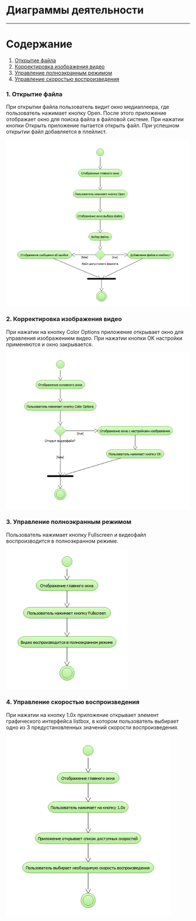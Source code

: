 # Диаграммы деятельности
---

# Содержание
1. [Открытие файла](#1)
2. [Корректировка изображения видео](#2)
3. [Управление полноэкранным режимом](#3)
4. [Управление скоростью воспроизведения](#4)

### 1. Открытие файла<a name="1"></a>
При открытии файла пользователь видит окно медиаплеера, где пользователь нажимает кнопку Open. После этого приложение отображает окно для поиска файла в файловой системе. При нажатии кнопки Открыть приложение пытается открыть файл. При успешном открытии файл добавляется в плейлист.

![Открытие файла](../Activity/activity_1.png)

### 2. Корректировка изображения видео<a name="2"></a>
При нажатии на кнопку Color Options приложение открывает окно для управления изображением видео. При нажатии кнопки OK настройки применяются и окно закрывается.

![Корректировка изображения видео](../Activity/activity_2.png)

### 3. Управление полноэкранным режимом<a name="3"></a>
Пользователь нажимает кнопку Fullscreen и видеофайл воспроизводится в полноэкранном режиме.

![Управление полноэкранным режимом](../Activity/activity_3.png)

### 4. Управление скоростью воспроизведения<a name="4"></a>
При нажатии на кнопку 1.0x приложение открывает элемент графического интерфейса listbox, в котором пользователь выбирает одно из 3 предустановленных значений скорости воспроизведения.

![Управление скоростью воспроизведения](../Activity/activity_4.png)